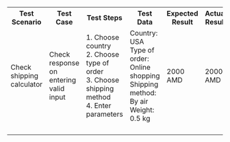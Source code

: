 <table class="tg">
  <tr>
    <th class="tg-0pky">Test Scenario</th>
    <th class="tg-c3ow">Test Case</th>
    <th class="tg-0pky">Test Steps</th>
    <th class="tg-0pky">Test Data</th>
    <th class="tg-0pky">Expected Result</th>
    <th class="tg-0pky">Actual Result</th>
    <th class="tg-0pky">Status</th>
  </tr>
  <tr>
    <td class="tg-0pky">Check shipping calculator</td>
    <td class="tg-c3ow">Check response on entering valid input</td>
    <td class="tg-0pky">1. Choose country<br>2. Choose type of order<br>3. Choose shipping method<br>4. Enter parameters</td>
    <td class="tg-0pky">Country: USA<br>Type of order: Online shopping<br>Shipping method: By air<br>Weight: 0.5 kg</td>
    <td class="tg-0pky">2000 AMD</td>
    <td class="tg-0pky">2000 AMD</td>
    <td class="tg-0pky">PASS</td>
  </tr>
  <tr>
    <td class="tg-0pky"></td>
    <td class="tg-c3ow"></td>
    <td class="tg-0pky"></td>
    <td class="tg-0pky"></td>
    <td class="tg-0pky"></td>
    <td class="tg-0pky"></td>
    <td class="tg-0pky"></td>
  </tr>
  <tr>
    <td class="tg-0pky"></td>
    <td class="tg-c3ow"></td>
    <td class="tg-0pky"></td>
    <td class="tg-0pky"></td>
    <td class="tg-0pky"></td>
    <td class="tg-0pky"></td>
    <td class="tg-0pky"></td>
  </tr>
  <tr>
    <td class="tg-0pky"></td>
    <td class="tg-0pky"></td>
    <td class="tg-0pky"></td>
    <td class="tg-0pky"></td>
    <td class="tg-0pky"></td>
    <td class="tg-0pky"></td>
    <td class="tg-0pky"></td>
  </tr>
  <tr>
    <td class="tg-0pky"></td>
    <td class="tg-0pky"></td>
    <td class="tg-0pky"></td>
    <td class="tg-0pky"></td>
    <td class="tg-0pky"></td>
    <td class="tg-0pky"></td>
    <td class="tg-0pky"></td>
  </tr>
</table>
